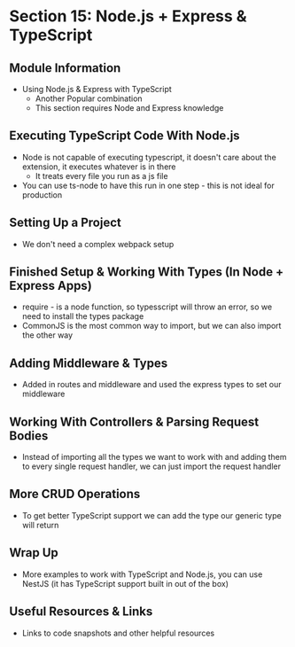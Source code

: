 # Section 15: Node.js + Express & TypeScript

## Module Information
- Using Node.js & Express with TypeScript 
  - Another Popular combination 
  - This section requires Node and Express knowledge 

## Executing TypeScript Code With Node.js
- Node is not capable of executing typescript, it doesn't care about the extension, it executes whatever is in there 
  - It treats every file you run as a js file 
- You can use ts-node to have this run in one step - this is not ideal for production 

## Setting Up a Project
- We don't need a complex webpack setup 

## Finished Setup & Working With Types (In Node + Express Apps)
- require - is a node function, so typesscript will throw an error, so we need to install the types package 
- CommonJS is the most common way to import, but we can also import the other way 

## Adding Middleware & Types
- Added in routes and middleware and used the express types to set our middleware 

## Working With Controllers & Parsing Request Bodies
- Instead of importing all the types we want to work with and adding them to every single request handler, we can just import the request handler 

## More CRUD Operations
- To get better TypeScript support we can add the type our generic type will return 

## Wrap Up
- More examples to work with TypeScript and Node.js, you can use NestJS (it has TypeScript support built in out of the box)

## Useful Resources & Links
- Links to code snapshots and other helpful resources 